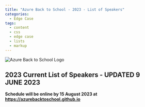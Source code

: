 ```yaml
---
title: "Azure Back to School - 2023 - List of Speakers"
categories:
  - Edge Case
tags:
  - content
  - css
  - edge case
  - lists
  - markup
---
```

<!-- Google tag (gtag.js) -->
<script async src="https://www.googletagmanager.com/gtag/js?id=G-JXSLGQQ0VC"></script>
<script>
  window.dataLayer = window.dataLayer || [];
  function gtag(){dataLayer.push(arguments);}
  gtag('js', new Date());

  gtag('config', 'G-JXSLGQQ0VC');
</script>

![Azure Back to School Logo](/images/Azure_rectangular_logo_without_background.png)

## **2023 Current List of Speakers - UPDATED 9 JUNE 2023**

<script type="text/javascript" src="https://sessionize.com/api/v2/muvnnfbd/view/SpeakerWall"></script>

**Schedule will be online by 15 August 2023 at <https://azurebacktoschool.github.io>**

